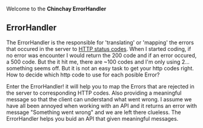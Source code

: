 
Welcome to the **Chinchay ErrorHandler**



## ErrorHandler

The ErrorHandler is the responsible for 'translating' or 'mapping' the errors that occured in the server to [HTTP status codes](https://en.wikipedia.org/wiki/List_of_HTTP_status_codes). When I started coding, if no error was encounter I would return the 200 code and if an error occured, a 500 code. But the it hit me, there are ~100 codes and I'm only using 2... something seems off. But it is not an easy task to get your http codes right. How to decide which http code to use for each posible Error? 

Enter the ErrorHandler! it will help you to map the Errors that are rejected in the server to corresponding HTTP codes. Also providing a meaningful message so that the client can understand what went wrong. I assume we have all been annoyed when working with an API and it returns an error with message "Something went wrong" and we are left there clueless. The ErrorHandler helps you buid an API that given meaningful messages.

